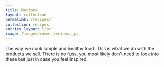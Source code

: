 ```yaml
---
title: Recipes
layout: collection
permalink: /recipes/
collection: recipes
entries_layout: list
image: /images/cover_recipes.jpg
---
```

The way we cook simple and healthy food. This is what we do with the products we sell. There is no fuss, you most likely don't need to look into these but just in case you feel inspired.

